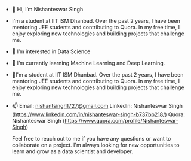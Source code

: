 - 👋 Hi, I’m Nishanteswar Singh
-    I'm a student at IIT ISM Dhanbad. Over the past 2 years, I have been mentoring JEE students and contributing to Quora. In my free time, I enjoy exploring new technologies and building projects that challenge me.
- 👀 I’m interested in Data Science
- 🌱 I’m currently learning Machine Learning and Deep Learning.
- 💞️I'm a student at IIT ISM Dhanbad. Over the past 2 years, I have been mentoring JEE students and contributing to Quora. In my free time, I enjoy exploring new technologies and building projects that challenge me.
- 📫 Email: nishantsingh1727@gmail.com
     LinkedIn: Nishanteswar Singh (https://www.linkedin.com/in/nishanteswar-singh-b737bb218/)
     Quora: Nishanteswar Singh (https://www.quora.com/profile/Nishanteswar-Singh)
     
    Feel free to reach out to me if you have any questions or want to collaborate on a project. I'm always looking for new opportunities to learn and grow as a data scientist and developer.

<!---
nishanteswarsingh/nishanteswarsingh is a ✨ special ✨ repository because its `README.md` (this file) appears on your GitHub profile.
You can click the Preview link to take a look at your changes.
--->
